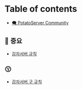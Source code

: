 # Table of contents

* [🗨️ PotatoServer Community](README.md)

## 📌 중요

* [감자서버 규칙](undefined.md)

## 😗

* [감자서버 구 규칙](1a60f338c55d802999f7fa85255c0e8f.md)

